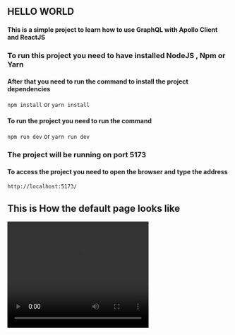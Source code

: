 ## HELLO WORLD

#### This is a simple project to learn how to use GraphQL with Apollo Client  and ReactJS

### To run this project you need to have installed NodeJS , Npm or Yarn

#### After that you need to run the command to install the project dependencies

`npm install` or `yarn install`

#### To run the project you need to run the command

`npm run dev` or `yarn run dev`

### The project will be running on port 5173

#### To access the project you need to open the browser and type the address

`http://localhost:5173/`

## This is How the default page looks like

<video width="320" height="240" controls  >
  <source src="./src/assets/react_x_graphql.mp4" type="video/mp4" >
</video>
